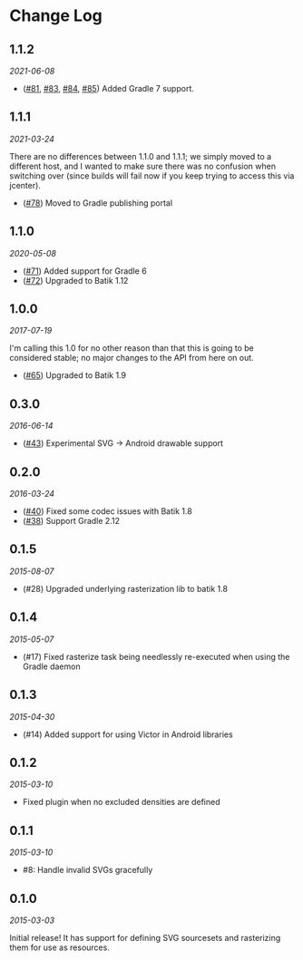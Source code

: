 Change Log
==========

1.1.2
-----
*2021-06-08*

- ([#81](https://github.com/trello/victor/pull/81), [#83](https://github.com/trello/victor/pull/83), [#84](https://github.com/trello/victor/pull/84), [#85](https://github.com/trello/victor/pull/85)) Added Gradle 7 support.

1.1.1
-----
*2021-03-24*

There are no differences between 1.1.0 and 1.1.1; we simply moved to a different host, and I wanted
to make sure there was no confusion when switching over (since builds will fail now if you keep
trying to access this via jcenter).

- ([#78](https://github.com/trello/victor/pull/78)) Moved to Gradle publishing portal

1.1.0
-----
*2020-05-08*

- ([#71](https://github.com/trello/victor/pull/71)) Added support for Gradle 6
- ([#72](https://github.com/trello/victor/pull/72)) Upgraded to Batik 1.12

1.0.0
-----
*2017-07-19*

I'm calling this 1.0 for no other reason than that this is going to be considered stable; no major
changes to the API from here on out.

- ([#65](https://github.com/trello/victor/pull/65)) Upgraded to Batik 1.9

0.3.0
-----
*2016-06-14*

- ([#43](https://github.com/trello/victor/pull/43)) Experimental SVG -> Android drawable support

0.2.0
-----
*2016-03-24*

- ([#40](https://github.com/trello/victor/pull/40)) Fixed some codec issues with Batik 1.8
- ([#38](https://github.com/trello/victor/pull/38)) Support Gradle 2.12

0.1.5
-----
*2015-08-07*

- (#28) Upgraded underlying rasterization lib to batik 1.8

0.1.4
-----
*2015-05-07*

- (#17) Fixed rasterize task being needlessly re-executed when using the Gradle daemon

0.1.3
-----
*2015-04-30*

- (#14) Added support for using Victor in Android libraries

0.1.2
-----
*2015-03-10*

- Fixed plugin when no excluded densities are defined

0.1.1
-----
*2015-03-10*

- #8: Handle invalid SVGs gracefully

0.1.0
-----
*2015-03-03*

Initial release! It has support for defining SVG sourcesets and rasterizing them for use as resources.
